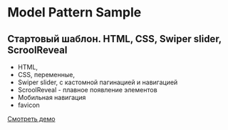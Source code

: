 # Model Pattern Sample

## Стартовый шаблон. HTML, CSS, Swiper slider, ScroolReveal

- HTML,
- CSS, переменные,
- Swiper slider, с кастомной пагинацией и навигацией
- ScroolReveal - плавное появление элементов
- Мобильная навигация
- favicon

[Смотреть демо](https://kovalchuk-alexandr.github.io/Sample/)
